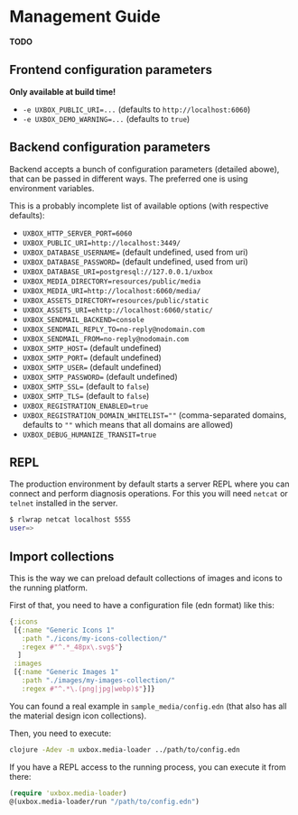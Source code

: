 # Management Guide #

**TODO**

## Frontend configuration parameters ##

**Only available at build time!**

- `-e UXBOX_PUBLIC_URI=...` (defaults to `http://localhost:6060`)
- `-e UXBOX_DEMO_WARNING=...` (defaults to `true`)

## Backend configuration parameters ##

Backend accepts a bunch of configuration parameters (detailed abowe),
that can be passed in different ways. The preferred one is using
environment variables.


This is a probably incomplete list of available options (with
respective defaults):

- `UXBOX_HTTP_SERVER_PORT=6060`
- `UXBOX_PUBLIC_URI=http://localhost:3449/`
- `UXBOX_DATABASE_USERNAME=` (default undefined, used from uri)
- `UXBOX_DATABASE_PASSWORD=` (default undefined, used from uri)
- `UXBOX_DATABASE_URI=postgresql://127.0.0.1/uxbox`
- `UXBOX_MEDIA_DIRECTORY=resources/public/media`
- `UXBOX_MEDIA_URI=http://localhost:6060/media/`
- `UXBOX_ASSETS_DIRECTORY=resources/public/static`
- `UXBOX_ASSETS_URI=ehttp://localhost:6060/static/`
- `UXBOX_SENDMAIL_BACKEND=console`
- `UXBOX_SENDMAIL_REPLY_TO=no-reply@nodomain.com`
- `UXBOX_SENDMAIL_FROM=no-reply@nodomain.com`
- `UXBOX_SMTP_HOST=`     (default undefined)
- `UXBOX_SMTP_PORT=`     (default undefined)
- `UXBOX_SMTP_USER=`     (default undefined)
- `UXBOX_SMTP_PASSWORD=` (default undefined)
- `UXBOX_SMTP_SSL=`      (default to `false`)
- `UXBOX_SMTP_TLS=`      (default to `false`)
- `UXBOX_REGISTRATION_ENABLED=true`
- `UXBOX_REGISTRATION_DOMAIN_WHITELIST=""` (comma-separated domains, defaults to `""` which means that all domains are allowed)
- `UXBOX_DEBUG_HUMANIZE_TRANSIT=true`


## REPL ##

The production environment by default starts a server REPL where you
can connect and perform diagnosis operations. For this you will need
`netcat` or `telnet` installed in the server.

```bash
$ rlwrap netcat localhost 5555
user=>
```


## Import collections ##

This is the way we can preload default collections of images and icons to the
running platform.

First of that, you need to have a configuration file (edn format) like
this:

```clojure
{:icons
 [{:name "Generic Icons 1"
   :path "./icons/my-icons-collection/"
   :regex #"^.*_48px\.svg$"}
  ]
 :images
 [{:name "Generic Images 1"
   :path "./images/my-images-collection/"
   :regex #"^.*\.(png|jpg|webp)$"}]}
```

You can found a real example in `sample_media/config.edn` (that also
has all the material design icon collections).

Then, you need to execute:

```bash
clojure -Adev -m uxbox.media-loader ../path/to/config.edn
```

If you have a REPL access to the running process, you can execute it from there:

```clojure
(require 'uxbox.media-loader)
@(uxbox.media-loader/run "/path/to/config.edn")
```
